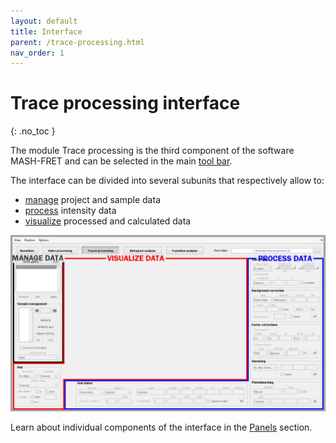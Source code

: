 ```yaml
---
layout: default
title: Interface
parent: /trace-processing.html
nav_order: 1
---
```


# Trace processing interface
{: .no_toc }

The module Trace processing is the third component of the software MASH-FRET and can be selected in the main 
[tool bar](../Getting_started.html#interface).

The interface can be divided into several subunits that respectively allow to:
* <u>manage</u> project and sample data
* <u>process</u> intensity data
* <u>visualize</u> processed and calculated data

<a href="../assets/images/gui/interface-trace-processing.png"><img src="../assets/images/gui/interface-trace-processing.png"/></a>

Learn about individual components of the interface in the 
[Panels](panels.html) section.

